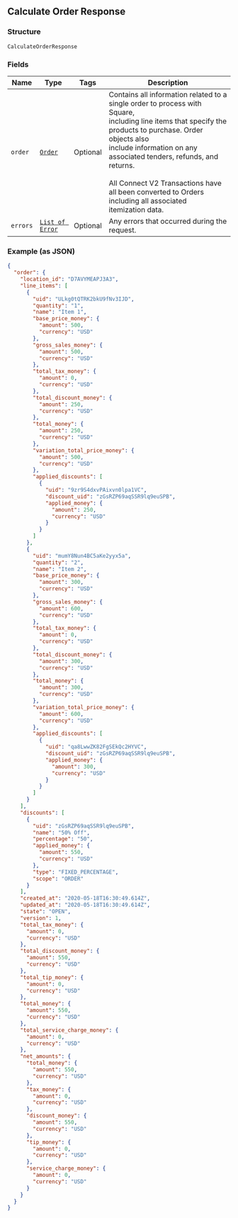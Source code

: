 ## Calculate Order Response

### Structure

`CalculateOrderResponse`

### Fields

| Name | Type | Tags | Description |
|  --- | --- | --- | --- |
| `order` | [`Order`](/doc/models/order.md) | Optional | Contains all information related to a single order to process with Square,<br>including line items that specify the products to purchase. Order objects also<br>include information on any associated tenders, refunds, and returns.<br><br>All Connect V2 Transactions have all been converted to Orders including all associated<br>itemization data. |
| `errors` | [`List of Error`](/doc/models/error.md) | Optional | Any errors that occurred during the request. |

### Example (as JSON)

```json
{
  "order": {
    "location_id": "D7AVYMEAPJ3A3",
    "line_items": [
      {
        "uid": "ULkg0tQTRK2bkU9fNv3IJD",
        "quantity": "1",
        "name": "Item 1",
        "base_price_money": {
          "amount": 500,
          "currency": "USD"
        },
        "gross_sales_money": {
          "amount": 500,
          "currency": "USD"
        },
        "total_tax_money": {
          "amount": 0,
          "currency": "USD"
        },
        "total_discount_money": {
          "amount": 250,
          "currency": "USD"
        },
        "total_money": {
          "amount": 250,
          "currency": "USD"
        },
        "variation_total_price_money": {
          "amount": 500,
          "currency": "USD"
        },
        "applied_discounts": [
          {
            "uid": "9zr9S4dxvPAixvn0lpa1VC",
            "discount_uid": "zGsRZP69aqSSR9lq9euSPB",
            "applied_money": {
              "amount": 250,
              "currency": "USD"
            }
          }
        ]
      },
      {
        "uid": "mumY8Nun4BC5aKe2yyx5a",
        "quantity": "2",
        "name": "Item 2",
        "base_price_money": {
          "amount": 300,
          "currency": "USD"
        },
        "gross_sales_money": {
          "amount": 600,
          "currency": "USD"
        },
        "total_tax_money": {
          "amount": 0,
          "currency": "USD"
        },
        "total_discount_money": {
          "amount": 300,
          "currency": "USD"
        },
        "total_money": {
          "amount": 300,
          "currency": "USD"
        },
        "variation_total_price_money": {
          "amount": 600,
          "currency": "USD"
        },
        "applied_discounts": [
          {
            "uid": "qa8LwwZK82FgSEkQc2HYVC",
            "discount_uid": "zGsRZP69aqSSR9lq9euSPB",
            "applied_money": {
              "amount": 300,
              "currency": "USD"
            }
          }
        ]
      }
    ],
    "discounts": [
      {
        "uid": "zGsRZP69aqSSR9lq9euSPB",
        "name": "50% Off",
        "percentage": "50",
        "applied_money": {
          "amount": 550,
          "currency": "USD"
        },
        "type": "FIXED_PERCENTAGE",
        "scope": "ORDER"
      }
    ],
    "created_at": "2020-05-18T16:30:49.614Z",
    "updated_at": "2020-05-18T16:30:49.614Z",
    "state": "OPEN",
    "version": 1,
    "total_tax_money": {
      "amount": 0,
      "currency": "USD"
    },
    "total_discount_money": {
      "amount": 550,
      "currency": "USD"
    },
    "total_tip_money": {
      "amount": 0,
      "currency": "USD"
    },
    "total_money": {
      "amount": 550,
      "currency": "USD"
    },
    "total_service_charge_money": {
      "amount": 0,
      "currency": "USD"
    },
    "net_amounts": {
      "total_money": {
        "amount": 550,
        "currency": "USD"
      },
      "tax_money": {
        "amount": 0,
        "currency": "USD"
      },
      "discount_money": {
        "amount": 550,
        "currency": "USD"
      },
      "tip_money": {
        "amount": 0,
        "currency": "USD"
      },
      "service_charge_money": {
        "amount": 0,
        "currency": "USD"
      }
    }
  }
}
```


